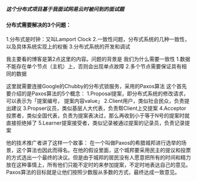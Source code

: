 <!--
 * @Author: your name
 * @Date: 2021-04-28 21:58:03
 * @LastEditTime: 2021-04-28 23:23:59
 * @LastEditors: your name
 * @Description: In User Settings Edit
 * @FilePath: /Codes/readme.md
-->
##### 这个分布式项目基于我面试网易云时被问到的面试题

#### 分布式需要解决的3个问题：
1.分布式是时钟：又叫Lamport Clock
2.一致性问题，分布式系统的几种一致性，以及具体系统实现上的权衡
3.分布式系统的开发和调试


我主要看的博客是第2点这里的内容。问题的背景是 我们为什么需要一致性
	1.数据不能存在单个节点（主机）上，否则会出现单点故障
	2.多个节点需要保证具有相同的数据

这里就需要连接Google的Chubby的分布式锁服务，采用的Paxos算法
这个首先要介绍的是Paxos算法的5个概念：
1.Proposal提案，即分布式系统的修改请求，可以表示为「提案编号， 提案内容value」
2.Client用户，类似社会民众，负责提出建议
3.Propser议员，类似基层人大代表，负责帮Client上交提案
4.Acceptor投票者，类似全国代表，负责为提案表决过，那么再收到小于等于N号的提案时就直接拒绝掉了
5.Learner提案接受者，类似记录被通过提案的记录员，负责记录提案

他的技术推广者讲了这样一个故事：
	在一个叫做Paxos的希腊城邦进行选举的场景，这个算法也因此而得名。在他的假设里面，这个城邦要采用民主的提议和投票的方式选出一个最终的决议。但是由于城邦的居民没有人愿意把所有的时间和精力放在这种事情上，所有他们只能不定时的来参加提案，不定时地表达自己的意见。Paxos算法的目标就是让他们按照少数服从多数的方式，最终达成一致意见。
